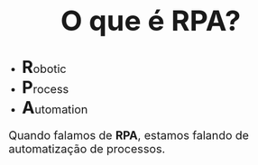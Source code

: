 <style>
    h1 {
        font-size: 50px;
        text-align: center;
    }
    p, li {
        font-size: 20px;
    }
    li strong {
        font-size: 30px;
    }
</style>
<h1>O que é RPA?</h1>
<ul>
    <li><strong>R</strong>obotic</li>
    <li><strong>P</strong>rocess</li>
    <li><strong>A</strong>utomation</li>
</ul>
<p>Quando falamos de <strong>RPA</strong>, estamos falando de automatização de processos.</p>